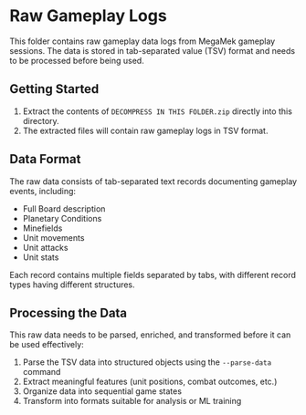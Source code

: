 # Raw Gameplay Logs

This folder contains raw gameplay data logs from MegaMek gameplay sessions. 
The data is stored in tab-separated value (TSV) format and needs to be processed before being used.

## Getting Started

1. Extract the contents of `DECOMPRESS IN THIS FOLDER.zip` directly into this directory.
2. The extracted files will contain raw gameplay logs in TSV format.

## Data Format

The raw data consists of tab-separated text records documenting gameplay events, including:

- Full Board description
- Planetary Conditions
- Minefields
- Unit movements
- Unit attacks
- Unit stats

Each record contains multiple fields separated by tabs, with different record types having different structures.

## Processing the Data

This raw data needs to be parsed, enriched, and transformed before it can be used effectively:

1. Parse the TSV data into structured objects using the `--parse-data` command
2. Extract meaningful features (unit positions, combat outcomes, etc.)
3. Organize data into sequential game states
4. Transform into formats suitable for analysis or ML training
